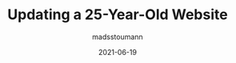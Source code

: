 ---
author: madsstoumann
date: 2021-06-19
layout: post.njk
publisher: thepracticaldev
tags:
  - meta
  - maintenance
target_url: https://dev.to/madsstoumann/updating-a-25-year-old-website-42jm
title: Updating a 25-Year-Old Website
---